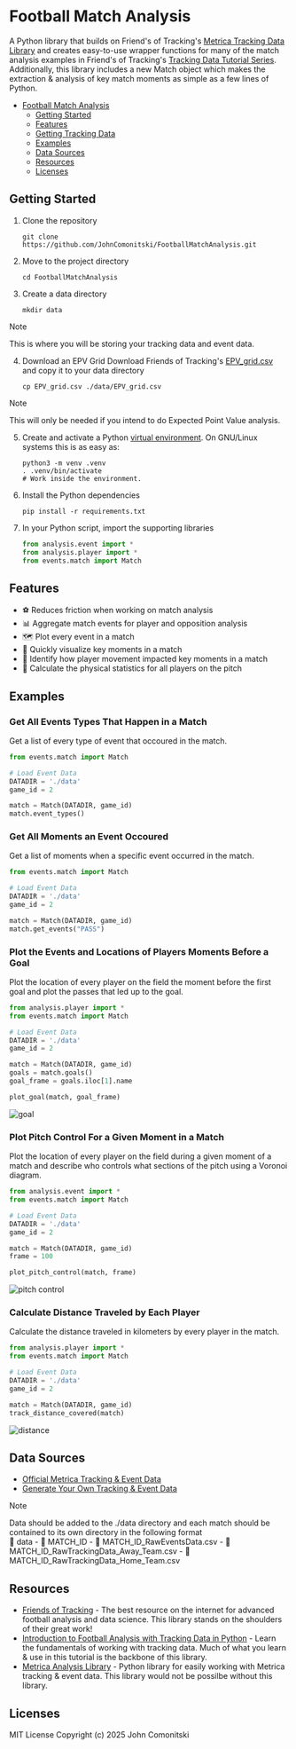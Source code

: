 # Football Match Analysis

A Python library that builds on Friend's of Tracking's [Metrica Tracking Data Library](https://github.com/Friends-of-Tracking-Data-FoTD/LaurieOnTracking) and creates easy-to-use wrapper functions for many of the match analysis examples in Friend's of Tracking's [Tracking Data Tutorial Series](https://www.youtube.com/watch?v=8TrleFklEsE). Additionally, this library includes a new Match object which makes the extraction & analysis of key match moments as simple as a few lines of Python.

<!--TOC-->

- [Football Match Analysis](#footbal-match-analysis)
  - [Getting Started](#getting-started)
  - [Features](#features)
  - [Getting Tracking Data](#getting-tracking-data)
  - [Examples](#examples)
  - [Data Sources](#data-sources)
  - [Resources](#resources)
  - [Licenses](#license)


## Getting Started

1. Clone the repository

   ```shell
   git clone https://github.com/JohnComonitski/FootballMatchAnalysis.git
   ```

2. Move to the project directory

   ```shell
   cd FootballMatchAnalysis
   ```

3. Create a data directory

   ```shell
   mkdir data
   ```
  > [!NOTE]
  > This is where you will be storing your tracking data and event data.

4. Download an EPV Grid
   Download Friends of Tracking's [EPV_grid.csv](https://github.com/Friends-of-Tracking-Data-FoTD/LaurieOnTracking/blob/master/EPV_grid.csv) and copy it to your data directory
    ```shell
   cp EPV_grid.csv ./data/EPV_grid.csv
   ```
  > [!NOTE]
  > This will only be needed if you intend to do Expected Point Value analysis.

5. Create and activate a Python
   [virtual environment](https://docs.python.org/3/library/venv.html#creating-virtual-environments).
   On GNU/Linux systems this is as easy as:

   ```shell
   python3 -m venv .venv
   . .venv/bin/activate
   # Work inside the environment.
   ```

6. Install the Python dependencies

   ```shell
   pip install -r requirements.txt
   ```

7. In your Python script, import the supporting libraries

    ```python
    from analysis.event import *
    from analysis.player import *
    from events.match import Match
    ```

## Features
- ⚽ Reduces friction when working on match analysis
- 📊 Aggregate match events for player and opposition analysis
- 🗺️ Plot every event in a match
- 🔑 Quickly visualize key moments in a match
- 🔎 Identify how player movement impacted key moments in a match
- 🏃 Calculate the physical statistics for all players on the pitch


## Examples
### Get All Events Types That Happen in a Match
Get a list of every type of event that occoured in the match.

```python
from events.match import Match

# Load Event Data
DATADIR = './data'
game_id = 2

match = Match(DATADIR, game_id)
match.event_types()
```

### Get All Moments an Event Occoured
Get a list of moments when a specific event occurred in the match.

```python
from events.match import Match

# Load Event Data
DATADIR = './data'
game_id = 2

match = Match(DATADIR, game_id)
match.get_events("PASS")
```

### Plot the Events and Locations of Players Moments Before a Goal
Plot the location of every player on the field the moment before the first goal and plot the passes that led up to the goal.

```python
from analysis.player import *
from events.match import Match

# Load Event Data
DATADIR = './data'
game_id = 2

match = Match(DATADIR, game_id)
goals = match.goals()
goal_frame = goals.iloc[1].name

plot_goal(match, goal_frame)
```

![goal](./examples/goal.png)

### Plot Pitch Control For a Given Moment in a Match
Plot the location of every player on the field during a given moment of a match and describe who controls what sections of the pitch using a Voronoi diagram.

```python
from analysis.event import *
from events.match import Match

# Load Event Data
DATADIR = './data'
game_id = 2

match = Match(DATADIR, game_id)
frame = 100

plot_pitch_control(match, frame)
``` 

![pitch control](./examples/pitch_control.png)

### Calculate Distance Traveled by Each Player
Calculate the distance traveled in kilometers by every player in the match.

```python
from analysis.player import *
from events.match import Match

# Load Event Data
DATADIR = './data'
game_id = 2

match = Match(DATADIR, game_id)
track_distance_covered(match)
```

![distance](./examples/distance.png)

## Data Sources
 - [Official Metrica Tracking & Event Data](https://github.com/metrica-sports/sample-data)
 - [Generate Your Own Tracking & Event Data](https://github.com/JohnComonitski/FootballTrackingDataGeneration)
  > [!NOTE]
  > Data should be added to the ./data directory and each match should be contained to its own directory in the following format \
  > 📁 data
  >   \- 📁 MATCH_ID
  >     \- 📄 MATCH_ID_RawEventsData.csv
  >     \- 📄 MATCH_ID_RawTrackingData_Away_Team.csv
  >     \- 📄 MATCH_ID_RawTrackingData_Home_Team.csv

## Resources
 - [Friends of Tracking](https://www.youtube.com/@friendsoftracking755) - The best resource on the internet for advanced football analysis and data science. This library stands on the shoulders of their great work!
 - [Introduction to Football Analysis with Tracking Data in Python](https://www.youtube.com/watch?v=8TrleFklEsE) - Learn the fundamentals of working with tracking data. Much of what you learn & use in this tutorial is the backbone of this library.
 - [Metrica Analysis Library](https://github.com/Friends-of-Tracking-Data-FoTD/LaurieOnTracking) - Python library for easily working with Metrica tracking & event data. This library would not be possilbe without this library.


## Licenses
MIT License
Copyright (c) 2025 John Comonitski